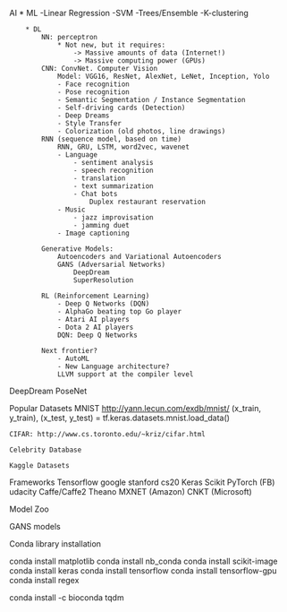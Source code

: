 AI
    * ML
        -Linear Regression
        -SVM
        -Trees/Ensemble
        -K-clustering

        * DL
            NN: perceptron
                * Not new, but it requires:
                    -> Massive amounts of data (Internet!)
                    -> Massive computing power (GPUs)
            CNN: ConvNet. Computer Vision
                Model: VGG16, ResNet, AlexNet, LeNet, Inception, Yolo
                - Face recognition
                - Pose recognition
                - Semantic Segmentation / Instance Segmentation
                - Self-driving cards (Detection)
                - Deep Dreams
                - Style Transfer
                - Colorization (old photos, line drawings)
            RNN (sequence model, based on time)
                RNN, GRU, LSTM, word2vec, wavenet
                - Language
                    - sentiment analysis
                    - speech recognition
                    - translation
                    - text summarization
                    - Chat bots
                        Duplex restaurant reservation
                - Music
                    - jazz improvisation
                    - jamming duet
                - Image captioning
    
            Generative Models:
                Autoencoders and Variational Autoencoders
                GANS (Adversarial Networks)
                    DeepDream
                    SuperResolution

            RL (Reinforcement Learning)
                - Deep Q Networks (DQN)
                - AlphaGo beating top Go player
                - Atari AI players
                - Dota 2 AI players
                DQN: Deep Q Networks
            
            Next frontier?
                - AutoML
                - New Language architecture?
                LLVM support at the compiler level


DeepDream
PoseNet


Popular Datasets
    MNIST
        http://yann.lecun.com/exdb/mnist/
        (x_train, y_train), (x_test, y_test) = tf.keras.datasets.mnist.load_data()

    CIFAR: http://www.cs.toronto.edu/~kriz/cifar.html
            
    Celebrity Database

    Kaggle Datasets


Frameworks
    Tensorflow
        google
        stanford cs20
    Keras
    Scikit
    PyTorch (FB)
        udacity
    Caffe/Caffe2
    Theano
    MXNET (Amazon)
    CNKT (Microsoft)

Model Zoo

GANS models


Conda library installation


conda install matplotlib
conda install nb_conda
conda install scikit-image
conda install keras
conda install tensorflow
conda install tensorflow-gpu
conda install regex

conda install -c bioconda tqdm 
